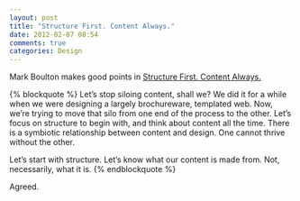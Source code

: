 ```yaml
---
layout: post
title: "Structure First. Content Always."
date: 2012-02-07 08:54
comments: true
categories: Design
---
```


Mark Boulton makes good points in [Structure First. Content Always.](http://www.markboulton.co.uk/journal/comments/structure-first-content-always)
 
{% blockquote %}
Let’s stop siloing content, shall we? We did it for a while when we were designing a largely brochureware, templated web. Now, we’re trying to move that silo from one end of the process to the other. Let’s focus on structure to begin with, and think about content all the time. There is a symbiotic relationship between content and design. One cannot thrive without the other.

Let’s start with structure. Let’s know what our content is made from. Not, necessarily, what it is.
{% endblockquote %}

Agreed.
